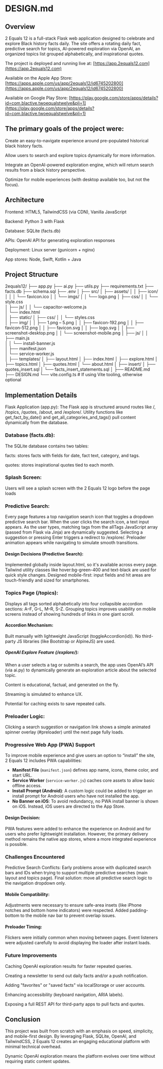 # DESIGN.md

## Overview
2 Equals 12 is a full-stack Flask web application designed to celebrate and explore Black history facts daily. The site offers a rotating daily fact, predictive search for topics, AI-powered exploration via OpenAI, an organized topics list grouped alphabetically, and inspirational quotes.

The project is deployed and running live at:
[https://app.2equals12.com](https://app.2equals12.com)

Available on the Apple App Store:
[https://apps.apple.com/us/app/2equals12/id6745202800](https://apps.apple.com/us/app/2equals12/id6745202800)

Available on Google Play Store:
[https://play.google.com/store/apps/details?id=com.blactive.twoequalstwelve&pli=1](https://play.google.com/store/apps/details?id=com.blactive.twoequalstwelve&pli=1)

## The primary goals of the project were:
Create an easy-to-navigate experience around pre-populated historical black history facts.

Allow users to search and explore topics dynamically for more information.

Integrate an OpenAI-powered exploration engine, which will return search results from a black history perspective.

Optimize for mobile experiences (with desktop available too, but not the focus).

## Architecture
Frontend: HTML5, TailwindCSS (via CDN), Vanilla JavaScript

Backend: Python 3 with Flask

Database: SQLite (facts.db)

APIs: OpenAI API for generating exploration responses

Deployment: Linux server (gunicorn + nginx)

App stores: Node, Swift, Kotlin + Java

## Project Structure
2equals12/
├── app.py
├── ai.py
├── utils.py
├── requirements.txt
├── facts.db
├── schema.sql
├── .env
│
├── src/
│   ├── assets/
│   │   ├── icon/
│   │   │   └── favicon.ico
│   │   └── imgs/
│   │       └── logo.png
│   ├── css/
│   │   └── style.css              
│   ├── js/
│   │   └── capacitor-welcome.js   
│   └── index.html                 
│
├── static/
│   ├── css/
│   │   └── styles.css             
│   ├── img/
│   │   ├── 1.png – 5.png
│   │   ├── favicon-192.png
│   │   ├── favicon-512.png
│   │   ├── favicon.svg
│   │   ├── logo.svg
│   │   ├── screenshot-desktop.png
│   │   └── screenshot-mobile.png
│   ├── js/
│   │   ├── main.js                
│   │   └── install-banner.js      
│   ├── manifest.json              
│   └── service-worker.js          
│
├── templates/
│   ├── layout.html
│   ├── index.html
│   ├── explore.html
│   ├── topics.html
│   ├── quotes.html
│   └── about.html
│
├── insert/
│   ├── quotes_insert.sql
│   └── facts_insert_statements.sql
│
├── README.md
├── DESIGN.md
└── vite.config.ts                 # If using Vite tooling, otherwise optional

## Implementation Details
Flask Application (app.py):
The Flask app is structured around routes like /, /topics, /quotes, /about, and /explore/<tag>. Utility functions like get_fact_by_date() and get_all_categories_and_tags() pull content dynamically from the database.

### Database (facts.db):
The SQLite database contains two tables:

facts: stores facts with fields for date, fact text, category, and tags.

quotes: stores inspirational quotes tied to each month.

### Splash Screen:
Users will see a splash screen with the 2 Equals 12 logo before the page loads

### Predictive Search:
Every page features a top navigation search icon that toggles a dropdown predictive search bar.
When the user clicks the search icon, a text input appears.
As the user types, matching tags from the allTags JavaScript array (passed from Flask via Jinja) are dynamically suggested.
Selecting a suggestion or pressing Enter triggers a redirect to /explore/<topic>.
Preloader animation appears while navigating to simulate smooth transitions.

#### Design Decisions (Predictive Search):

Implemented globally inside layout.html, so it's available across every page.
Tailwind utility classes like hover:bg-green-400 and text-black are used for quick style changes.
Designed mobile-first: input fields and hit areas are touch-friendly and sized for smartphones.

### Topics Page (/topics):
Displays all tags sorted alphabetically into four collapsible accordion sections: A–F, G–L, M–R, S–Z.
Grouping topics improves usability on mobile screens instead of showing hundreds of links in one giant scroll.

#### Accordion Mechanism:

Built manually with lightweight JavaScript (toggleAccordion(id)).
No third-party JS libraries (like Bootstrap or AlpineJS) are used.

##### OpenAI Explore Feature (/explore/<tag>):
When a user selects a tag or submits a search, the app uses OpenAI’s API (via ai.py) to dynamically generate an exploration article about the selected topic.

Content is educational, factual, and generated on the fly.

Streaming is simulated to enhance UX.

Potential for caching exists to save repeated calls.

### Preloader Logic:
Clicking a search suggestion or navigation link shows a simple animated spinner overlay (#preloader) until the next page fully loads.

### Progressive Web App (PWA) Support

To improve mobile experience and give users an option to “install” the site, 2 Equals 12 includes PWA capabilities:

- **Manifest File** (`manifest.json`) defines app name, icons, theme color, and start URL.
- **Service Worker** (`service-worker.js`) caches core assets to allow basic offline access.
- **Install Prompt (Android)**: A custom logic could be added to trigger an install prompt for Android users who have not installed the app.
- **No Banner on iOS**: To avoid redundancy, no PWA install banner is shown on iOS. Instead, iOS users are directed to the App Store.

#### Design Decision:
PWA features were added to enhance the experience on Android and for users who prefer lightweight installation. However, the primary delivery method remains the native app stores, where a more integrated experience is possible.


### Challenges Encountered
Predictive Search Conflicts:
Early problems arose with duplicated search bars and IDs when trying to support multiple predictive searches (main layout and topics page). Final solution: move all predictive search logic to the navigation dropdown only.

#### Mobile Compatibility:
Adjustments were necessary to ensure safe-area insets (like iPhone notches and bottom home indicators) were respected.
Added padding-bottom to the mobile nav bar to prevent overlap issues.

#### Preloader Timing:
Flickers were initially common when moving between pages. Event listeners were adjusted carefully to avoid displaying the loader after instant loads.

### Future Improvements
Caching OpenAI exploration results for faster repeated queries.

Creating a newsletter to send out daily facts and/or a push notification.

Adding "favorites" or "saved facts" via localStorage or user accounts.

Enhancing accessibility (keyboard navigation, ARIA labels).

Exposing a full REST API for third-party apps to pull facts and quotes.

## Conclusion
This project was built from scratch with an emphasis on speed, simplicity, and mobile-first design.
By leveraging Flask, SQLite, OpenAI, and TailwindCSS, 2 Equals 12 creates an engaging educational platform with minimal technical overhead.

Dynamic OpenAI exploration means the platform evolves over time without requiring static content updates.

